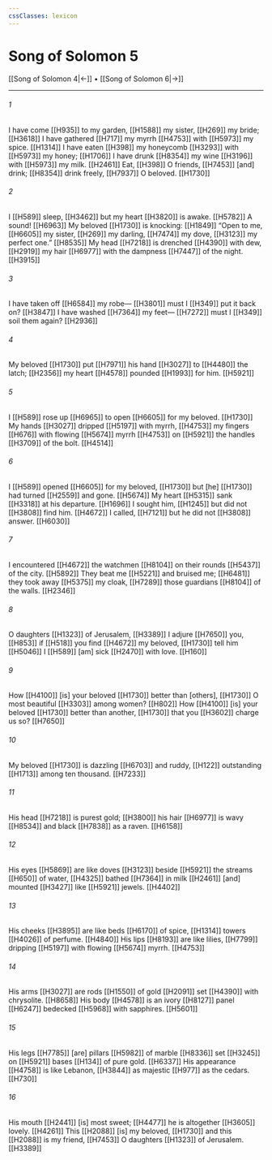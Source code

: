 ```yaml
---
cssClasses: lexicon
---
```


# Song of Solomon 5

[[Song of Solomon 4|←]] • [[Song of Solomon 6|→]]

---

###### 1
I have come [[H935]] to my garden, [[H1588]] my sister, [[H269]] my bride; [[H3618]] I have gathered [[H717]] my myrrh [[H4753]] with [[H5973]] my spice. [[H1314]] I have eaten [[H398]] my honeycomb [[H3293]] with [[H5973]] my honey; [[H1706]] I have drunk [[H8354]] my wine [[H3196]] with [[H5973]] my milk. [[H2461]] Eat, [[H398]] O friends, [[H7453]] [and] drink; [[H8354]] drink freely, [[H7937]] O beloved. [[H1730]]

###### 2
I [[H589]] sleep, [[H3462]] but my heart [[H3820]] is awake. [[H5782]] A sound! [[H6963]] My beloved [[H1730]] is knocking: [[H1849]] “Open to me, [[H6605]] my sister, [[H269]] my darling, [[H7474]] my dove, [[H3123]] my perfect one.” [[H8535]] My head [[H7218]] is drenched [[H4390]] with dew, [[H2919]] my hair [[H6977]] with the dampness [[H7447]] of the night. [[H3915]]

###### 3
I have taken off [[H6584]] my robe— [[H3801]] must I [[H349]] put it back on? [[H3847]] I have washed [[H7364]] my feet— [[H7272]] must I [[H349]] soil them again? [[H2936]]

###### 4
My beloved [[H1730]] put [[H7971]] his hand [[H3027]] to [[H4480]] the latch; [[H2356]] my heart [[H4578]] pounded [[H1993]] for him. [[H5921]]

###### 5
I [[H589]] rose up [[H6965]] to open [[H6605]] for my beloved. [[H1730]] My hands [[H3027]] dripped [[H5197]] with myrrh, [[H4753]] my fingers [[H676]] with flowing [[H5674]] myrrh [[H4753]] on [[H5921]] the handles [[H3709]] of the bolt. [[H4514]]

###### 6
I [[H589]] opened [[H6605]] for my beloved, [[H1730]] but [he] [[H1730]] had turned [[H2559]] and gone. [[H5674]] My heart [[H5315]] sank [[H3318]] at his departure. [[H1696]] I sought him, [[H1245]] but did not [[H3808]] find him. [[H4672]] I called, [[H7121]] but he did not [[H3808]] answer. [[H6030]]

###### 7
I encountered [[H4672]] the watchmen [[H8104]] on their rounds [[H5437]] of the city. [[H5892]] They beat me [[H5221]] and bruised me; [[H6481]] they took away [[H5375]] my cloak, [[H7289]] those guardians [[H8104]] of the walls. [[H2346]]

###### 8
O daughters [[H1323]] of Jerusalem, [[H3389]] I adjure [[H7650]] you, [[H853]] if [[H518]] you find [[H4672]] my beloved, [[H1730]] tell him [[H5046]] I [[H589]] [am] sick [[H2470]] with love. [[H160]]

###### 9
How [[H4100]] [is] your beloved [[H1730]] better than [others], [[H1730]] O most beautiful [[H3303]] among women? [[H802]] How [[H4100]] [is] your beloved [[H1730]] better than another, [[H1730]] that you [[H3602]] charge us so? [[H7650]]

###### 10
My beloved [[H1730]] is dazzling [[H6703]] and ruddy, [[H122]] outstanding [[H1713]] among ten thousand. [[H7233]]

###### 11
His head [[H7218]] is purest gold; [[H3800]] his hair [[H6977]] is wavy [[H8534]] and black [[H7838]] as a raven. [[H6158]]

###### 12
His eyes [[H5869]] are like doves [[H3123]] beside [[H5921]] the streams [[H650]] of water, [[H4325]] bathed [[H7364]] in milk [[H2461]] [and] mounted [[H3427]] like [[H5921]] jewels. [[H4402]]

###### 13
His cheeks [[H3895]] are like beds [[H6170]] of spice, [[H1314]] towers [[H4026]] of perfume. [[H4840]] His lips [[H8193]] are like lilies, [[H7799]] dripping [[H5197]] with flowing [[H5674]] myrrh. [[H4753]]

###### 14
His arms [[H3027]] are rods [[H1550]] of gold [[H2091]] set [[H4390]] with chrysolite. [[H8658]] His body [[H4578]] is an ivory [[H8127]] panel [[H6247]] bedecked [[H5968]] with sapphires. [[H5601]]

###### 15
His legs [[H7785]] [are] pillars [[H5982]] of marble [[H8336]] set [[H3245]] on [[H5921]] bases [[H134]] of pure gold. [[H6337]] His appearance [[H4758]] is like Lebanon, [[H3844]] as majestic [[H977]] as the cedars. [[H730]]

###### 16
His mouth [[H2441]] [is] most sweet; [[H4477]] he is altogether [[H3605]] lovely. [[H4261]] This [[H2088]] [is] my beloved, [[H1730]] and this [[H2088]] is my friend, [[H7453]] O daughters [[H1323]] of Jerusalem. [[H3389]]

